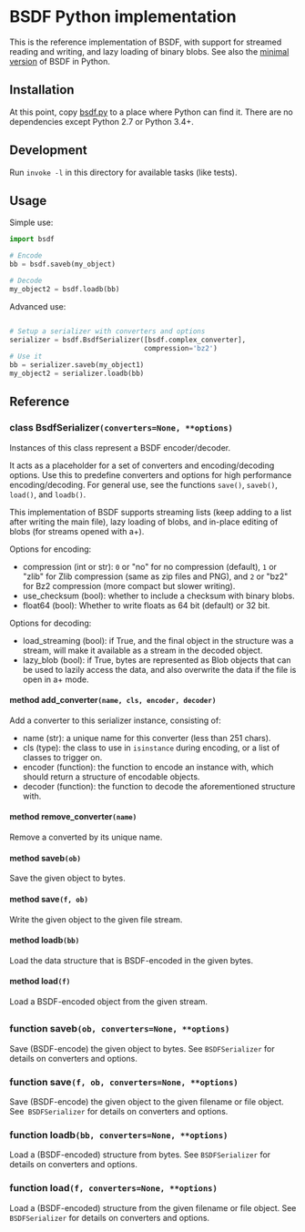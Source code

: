 # BSDF Python implementation

This is the reference implementation of BSDF, with support for streamed
reading and writing, and lazy loading of binary blobs. See also the
[minimal version](python_lite) of BSDF in Python.


## Installation

At this point, copy [bsdf.py](bsdf.py) to a place where Python can find it.
There are no dependencies except Python 2.7 or Python 3.4+.


## Development

Run `invoke -l` in this directory for available tasks (like tests).


## Usage

Simple use:

```python
import bsdf

# Encode
bb = bsdf.saveb(my_object)

# Decode
my_object2 = bsdf.loadb(bb)
```
Advanced use:

```python

# Setup a serializer with converters and options
serializer = bsdf.BsdfSerializer([bsdf.complex_converter],
                                 compression='bz2')
# Use it
bb = serializer.saveb(my_object1)
my_object2 = serializer.loadb(bb)
```


## Reference

### class BsdfSerializer`(converters=None, **options)`

Instances of this class represent a BSDF encoder/decoder.

It acts as a placeholder for a set of converters and encoding/decoding
options. Use this to predefine converters and options for high
performance encoding/decoding. For general use, see the functions
`save()`, `saveb()`, `load()`, and `loadb()`.

This implementation of BSDF supports streaming lists (keep adding
to a list after writing the main file), lazy loading of blobs, and
in-place editing of blobs (for streams opened with a+).

Options for encoding:

* compression (int or str): ``0`` or "no" for no compression (default),
  ``1`` or "zlib" for Zlib compression (same as zip files and PNG), and
  ``2`` or "bz2" for Bz2 compression (more compact but slower writing).
* use_checksum (bool): whether to include a checksum with binary blobs.
* float64 (bool): Whether to write floats as 64 bit (default) or 32 bit.

Options for decoding:

* load_streaming (bool): if True, and the final object in the structure was
  a stream, will make it available as a stream in the decoded object.
* lazy_blob (bool): if True, bytes are represented as Blob objects that can
  be used to lazily access the data, and also overwrite the data if the
  file is open in a+ mode.


#### method add_converter`(name, cls, encoder, decoder)`

Add a converter to this serializer instance, consisting of:

* name (str): a unique name for this converter (less than 251 chars).
* cls (type): the class to use in ``isinstance`` during encoding, or
  a list of classes to trigger on.
* encoder (function): the function to encode an instance with,
  which should return a structure of encodable objects.
* decoder (function): the function to decode the aforementioned
  structure with.


#### method remove_converter`(name)`

Remove a converted by its unique name.


#### method saveb`(ob)`

Save the given object to bytes.


#### method save`(f, ob)`

Write the given object to the given file stream.


#### method loadb`(bb)`

Load the data structure that is BSDF-encoded in the given bytes.


#### method load`(f)`

Load a BSDF-encoded object from the given stream.


##
### function saveb`(ob, converters=None, **options)`

Save (BSDF-encode) the given object to bytes.
See `BSDFSerializer` for details on converters and options.


### function save`(f, ob, converters=None, **options)`

Save (BSDF-encode) the given object to the given filename or
file object. See` BSDFSerializer` for details on converters and options.


### function loadb`(bb, converters=None, **options)`

Load a (BSDF-encoded) structure from bytes.
See `BSDFSerializer` for details on converters and options.


### function load`(f, converters=None, **options)`

Load a (BSDF-encoded) structure from the given filename or file object.
See `BSDFSerializer` for details on converters and options.



